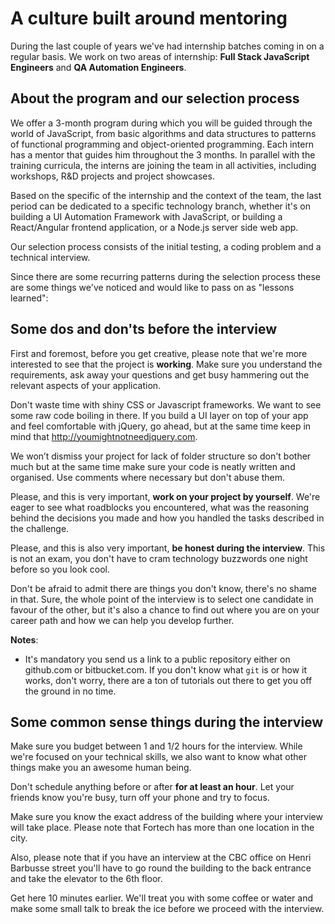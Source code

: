 # A culture built around mentoring
During the last couple of years we've had internship batches coming in on a regular basis. We work on two areas of internship: **Full Stack JavaScript Engineers** and **QA Automation Engineers**.

## About the program and our selection process

We offer a 3-month program during which you will be guided through the world of JavaScript, from basic algorithms and data structures to patterns of functional programming and object-oriented programming. Each intern has a mentor that guides him throughout the 3 months. In parallel with the training curricula, the interns are joining the team in all activities, including workshops, R&D projects and project showcases. 

Based on the specific of the internship and the context of the team, the last period can be dedicated to a specific technology branch, whether it's on building a UI Automation Framework with JavaScript, or building a React/Angular frontend application, or a Node.js server side web app.

Our selection process consists of the initial testing, a coding problem and a technical interview.

Since there are some recurring patterns during the selection process these are some things we've noticed and would like to pass on as "lessons learned":

## Some dos and don'ts before the interview
First and foremost, before you get creative, please note that we're more interested to see that the project is **working**. Make sure you understand the requirements, ask away your questions and get busy hammering out the relevant aspects of your application.

Don't waste time with shiny CSS or Javascript frameworks. We want to see some raw code boiling in there. If you build a UI layer on top of your app and feel comfortable with jQuery, go ahead, but at the same time keep in mind that http://youmightnotneedjquery.com.

We won’t dismiss your project for lack of folder structure so don't bother much but at the same time make sure your code is neatly written and organised. Use comments where necessary but don't abuse them.

Please, and this is very important, **work on your project by yourself**. We're eager to see what roadblocks you encountered, what was the reasoning behind the decisions you made and how you handled the tasks described in the challenge.

Please, and this is also very important, **be honest during the interview**. This is not an exam, you don't have to cram technology buzzwords one night before so you look cool.

Don't be afraid to admit there are things you don't know, there's no shame in that. Sure, the whole point of the interview is to select one candidate in favour of the other, but it's also a chance to find out where you are on your career path and how we can help you develop further.

__Notes__:
- It's mandatory you send us a link to a public repository either on github.com or bitbucket.com. If you don't know what `git` is or how it works, don't worry, there are a ton of tutorials out there to get you off the ground in no time.

## Some common sense things during the interview
Make sure you budget between 1 and 1/2 hours for the interview. While we're focused on your technical skills, we also want to know what other things make you an awesome human being.

Don't schedule anything before or after **for at least an hour**. Let your friends know you're busy, turn off your phone and try to focus. 

Make sure you know the exact address of the building where your interview will take place. Please note that Fortech has more than one location in the city.

Also, please note that if you have an interview at the CBC office on Henri Barbusse street you'll have to go round the building to the back entrance and take the elevator to the 6th floor. 

Get here 10 minutes earlier. We'll treat you with some coffee or water and make some small talk to break the ice before we proceed with the interview. 
